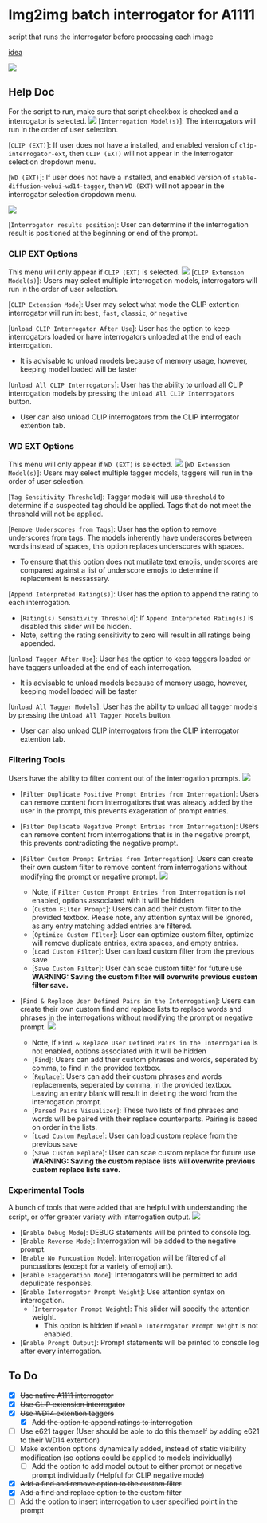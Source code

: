 # Img2img batch interrogator for A1111
script that runs the interrogator before processing each image

[idea](https://www.reddit.com/r/StableDiffusion/comments/122w8u2/batch_img2img_with_automatic_interrogate_clip_in/)

![](images/helperDoc1.png)

## Help Doc
For the script to run, make sure that script checkbox is checked and a interrogator is selected.
![](images/helperDoc2.png)
[`Interrogation Model(s)`]: The interrogators will run in the order of user selection.

[`CLIP (EXT)`]: If user does not have a installed, and enabled version of `clip-interrogator-ext`, then `CLIP (EXT)` will not appear in the interrogator selection dropdown menu.

[`WD (EXT)`]: If user does not have a installed, and enabled version of `stable-diffusion-webui-wd14-tagger`, then `WD (EXT)` will not appear in the interrogator selection dropdown menu.

![](images/helperDoc3.png)

[`Interrogator results position`]: User can determine if the interrogation result is positioned at the beginning or end of the prompt.

### CLIP EXT Options
This menu will only appear if `CLIP (EXT)` is selected.
![](images/helperDoc4.png)
[`CLIP Extension Model(s)`]: Users may select multiple interrogation models, interrogators will run in the order of user selection.

[`CLIP Extension Mode`]: User may select what mode the CLIP extention interrogator will run in: `best`, `fast`, `classic`, or `negative`

[`Unload CLIP Interrogator After Use`]: User has the option to keep interrogators loaded or have interrogators unloaded at the end of each interrogation.
 - It is advisable to unload models because of memory usage, however, keeping model loaded will be faster
  
[`Unload All CLIP Interrogators`]: User has the ability to unload all CLIP interrogation models by pressing the `Unload All CLIP Interrogators` button.
 - User can also unload CLIP interrogators from the CLIP interrogator extention tab.

### WD EXT Options
This menu will only appear if `WD (EXT)` is selected.
![](images/helperDoc5.png)
[`WD Extension Model(s)`]: Users may select multiple tagger models, taggers will run in the order of user selection.

[`Tag Sensitivity Threshold`]: Tagger models will use `threshold` to determine if a suspected tag should be applied. Tags that do not meet the threshold will not be applied.

[`Remove Underscores from Tags`]: User has the option to remove underscores from tags. The models inherently have underscores between words instead of spaces, this option replaces underscores with spaces. 
  - To ensure that this option does not mutilate text emojis, underscores are compared against a list of underscore emojis to determine if replacement is nessassary.

[`Append Interpreted Rating(s)`]: User has the option to append the rating to each interrogation.
 - [`Rating(s) Sensitivity Threshold`]: If `Append Interpreted Rating(s)` is disabled this slider will be hidden.
 - Note, setting the rating sensitivity to zero will result in all ratings being appended.

[`Unload Tagger After Use`]: User has the option to keep taggers loaded or have taggers unloaded at the end of each interrogation.
 - It is advisable to unload models because of memory usage, however, keeping model loaded will be faster
  
[`Unload All Tagger Models`]: User has the ability to unload all tagger models by pressing the `Unload All Tagger Models` button.
 - User can also unload CLIP interrogators from the CLIP interrogator extention tab.

### Filtering Tools
Users have the ability to filter content out of the interrogation prompts. 
![](images/helperDoc6.png)
 - [`Filter Duplicate Positive Prompt Entries from Interrogation`]: Users can remove content from interrogations that was already added by the user in the prompt, this prevents exageration of prompt entries.
 - [`Filter Duplicate Negative Prompt Entries from Interrogation`]: Users can remove content from interrogations that is in the negative prompt, this prevents contradicting the negative prompt.
 - [`Filter Custom Prompt Entries from Interrogation`]: Users can create their own custom filter to remove content from interrogations without modifying the prompt or negative prompt.
![](images/helperDoc7.png)
   - Note, if `Filter Custom Prompt Entries from Interrogation` is not enabled, options associated with it will be hidden
   - [`Custom Filter Prompt`]: Users can add their custom filter to the provided textbox. Please note, any attention syntax will be ignored, as any entry matching added entries are filtered.
   - [`Optimize Custom FIlter`]: User can optimize custom filter, optimize will remove duplicate entries, extra spaces, and empty entries.
   - [`Load Custom Filter`]: User can load custom filter from the previous save
   - [`Save Custom Filter`]: User can scae custom filter for future use
**WARNING: Saving the custom filter will overwrite previous custom filter save.**

 - [`Find & Replace User Defined Pairs in the Interrogation`]: Users can create their own custom find and replace lists to replace words and phrases in the interrogations without modifying the prompt or negative prompt.
![](images/helperDoc8.png)
   - Note, if `Find & Replace User Defined Pairs in the Interrogation` is not enabled, options associated with it will be hidden
   - [`Find`]: Users can add their custom phrases and words, seperated by comma, to find in the provided textbox.
   - [`Replace`]: Users can add their custom phrases and words replacements, seperated by comma, in the provided textbox. Leaving an entry blank will result in deleting the word from the interrogation prompt.
   - [`Parsed Pairs Visualizer`]: These two lists of find phrases and words will be paired with their replace counterparts. Pairing is based on order in the lists.
   - [`Load Custom Replace`]: User can load custom replace from the previous save
   - [`Save Custom Replace`]: User can scae custom replace for future use
**WARNING: Saving the custom replace lists will overwrite previous custom replace lists save.**

### Experimental Tools
A bunch of tools that were added that are helpful with understanding the script, or offer greater variety with interrogation output.
![](images/helperDoc9.png)
 - [`Enable Debug Mode`]: DEBUG statements will be printed to console log.
 - [`Enable Reverse Mode`]: Interrogation will be added to the negative prompt.
 - [`Enable No Puncuation Mode`]: Interrogation will be filtered of all puncuations (except for a variety of emoji art).
 - [`Enable Exaggeration Mode`]: Interrogators will be permitted to add depulicate responses.
 - [`Enable Interrogator Prompt Weight`]: Use attention syntax on interrogation.
    - [`Interrogator Prompt Weight`]: This slider will specify the attention weight.
       - This option is hidden if `Enable Interrogator Prompt Weight` is not enabled.
 - [`Enable Prompt Output`]: Prompt statements will be printed to console log after every interrogation.

## To Do
- [x] ~~Use native A1111 interrogator~~
- [x] ~~Use CLIP extension interrogator~~
- [x] ~~Use WD14 extention taggers~~
  - [x] ~~Add the option to append ratings to interrogation~~
- [ ] Use e621 tagger (User should be able to do this themself by adding e621 to their WD14 extention)
- [ ] Make extention options dynamically added, instead of static visibility modification (so options could be applied to models individually)
  - [ ] Add the option to add model output to either prompt or negative prompt individually (Helpful for CLIP negative mode)
- [x] ~~Add a find and remove option to the custom filter~~
- [x] ~~Add a find and replace option to the custom filter~~
- [ ] Add the option to insert interrogation to user specified point in the prompt
